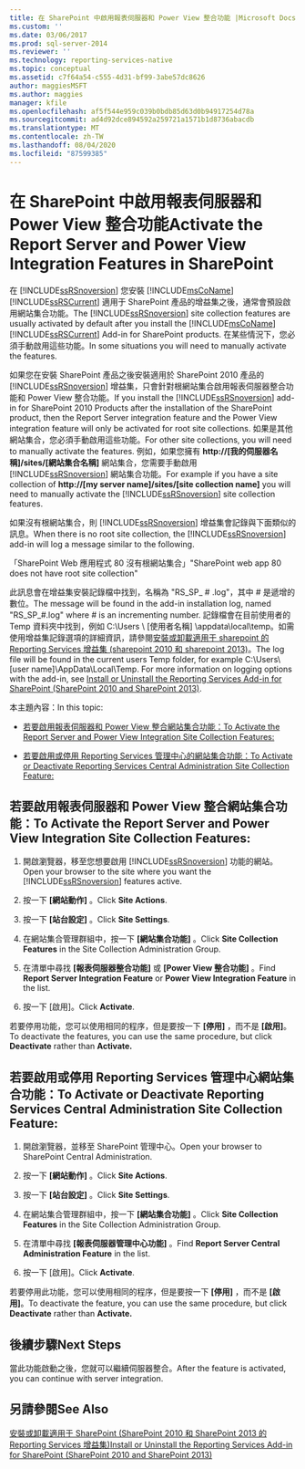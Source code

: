 ```yaml
---
title: 在 SharePoint 中啟用報表伺服器和 Power View 整合功能 |Microsoft Docs
ms.custom: ''
ms.date: 03/06/2017
ms.prod: sql-server-2014
ms.reviewer: ''
ms.technology: reporting-services-native
ms.topic: conceptual
ms.assetid: c7f64a54-c555-4d31-bf99-3abe57dc8626
author: maggiesMSFT
ms.author: maggies
manager: kfile
ms.openlocfilehash: af5f544e959c039b0bdb85d63d0b94917254d78a
ms.sourcegitcommit: ad4d92dce894592a259721a1571b1d8736abacdb
ms.translationtype: MT
ms.contentlocale: zh-TW
ms.lasthandoff: 08/04/2020
ms.locfileid: "87599385"
---
```

# <a name="activate-the-report-server-and-power-view-integration-features-in-sharepoint"></a><span data-ttu-id="adbc4-102">在 SharePoint 中啟用報表伺服器和 Power View 整合功能</span><span class="sxs-lookup"><span data-stu-id="adbc4-102">Activate the Report Server and Power View Integration Features in SharePoint</span></span>
  <span data-ttu-id="adbc4-103">在 [!INCLUDE[ssRSnoversion](../includes/ssrsnoversion-md.md)] 您安裝 [!INCLUDE[msCoName](../includes/msconame-md.md)] [!INCLUDE[ssRSCurrent](../includes/ssrscurrent-md.md)] 適用于 SharePoint 產品的增益集之後，通常會預設啟用網站集合功能。</span><span class="sxs-lookup"><span data-stu-id="adbc4-103">The [!INCLUDE[ssRSnoversion](../includes/ssrsnoversion-md.md)] site collection features are usually activated by default after you install the [!INCLUDE[msCoName](../includes/msconame-md.md)] [!INCLUDE[ssRSCurrent](../includes/ssrscurrent-md.md)] Add-in for SharePoint products.</span></span> <span data-ttu-id="adbc4-104">在某些情況下，您必須手動啟用這些功能。</span><span class="sxs-lookup"><span data-stu-id="adbc4-104">In some situations you will need to manually activate the features.</span></span>  
  
 <span data-ttu-id="adbc4-105">如果您在安裝 SharePoint 產品之後安裝適用於 SharePoint 2010 產品的 [!INCLUDE[ssRSnoversion](../includes/ssrsnoversion-md.md)] 增益集，只會針對根網站集合啟用報表伺服器整合功能和 Power View 整合功能。</span><span class="sxs-lookup"><span data-stu-id="adbc4-105">If you install the [!INCLUDE[ssRSnoversion](../includes/ssrsnoversion-md.md)] add-in for SharePoint 2010 Products after the installation of the SharePoint product, then the Report Server integration feature and the Power View integration feature will only be activated for root site collections.</span></span> <span data-ttu-id="adbc4-106">如果是其他網站集合，您必須手動啟用這些功能。</span><span class="sxs-lookup"><span data-stu-id="adbc4-106">For other site collections, you will need to manually activate the features.</span></span> <span data-ttu-id="adbc4-107">例如，如果您擁有 **http://[我的伺服器名稱]/sites/[網站集合名稱]** 網站集合，您需要手動啟用 [!INCLUDE[ssRSnoversion](../includes/ssrsnoversion-md.md)] 網站集合功能。</span><span class="sxs-lookup"><span data-stu-id="adbc4-107">For example if you have a site collection of **http://[my server name]/sites/[site collection name]** you will need to manually activate the [!INCLUDE[ssRSnoversion](../includes/ssrsnoversion-md.md)] site collection features.</span></span>  
  
 <span data-ttu-id="adbc4-108">如果沒有根網站集合，則 [!INCLUDE[ssRSnoversion](../includes/ssrsnoversion-md.md)] 增益集會記錄與下面類似的訊息。</span><span class="sxs-lookup"><span data-stu-id="adbc4-108">When there is no root site collection, the [!INCLUDE[ssRSnoversion](../includes/ssrsnoversion-md.md)] add-in will log a message similar to the following.</span></span>  
  
 <span data-ttu-id="adbc4-109">「SharePoint Web 應用程式 80 沒有根網站集合」</span><span class="sxs-lookup"><span data-stu-id="adbc4-109">"SharePoint web app 80 does not have root site collection"</span></span>  
  
 <span data-ttu-id="adbc4-110">此訊息會在增益集安裝記錄檔中找到，名稱為 "RS_SP_ # .log"，其中 # 是遞增的數位。</span><span class="sxs-lookup"><span data-stu-id="adbc4-110">The message will be found in the add-in installation log, named "RS_SP_#.log" where # is an incrementing number.</span></span> <span data-ttu-id="adbc4-111">記錄檔會在目前使用者的 Temp 資料夾中找到，例如 C:\Users \\ [使用者名稱] \appdata\local\temp。如需使用增益集記錄選項的詳細資訊，請參閱[安裝或卸載適用于 sharepoint 的 Reporting Services 增益集 &#40;sharepoint 2010 和 sharepoint 2013&#41;](install-windows/install-or-uninstall-the-reporting-services-add-in-for-sharepoint.md)。</span><span class="sxs-lookup"><span data-stu-id="adbc4-111">The log file will be found in the current users Temp folder, for example C:\Users\\[user name]\AppData\Local\Temp. For more information on logging options with the add-in, see [Install or Uninstall the Reporting Services Add-in for SharePoint &#40;SharePoint 2010 and SharePoint 2013&#41;](install-windows/install-or-uninstall-the-reporting-services-add-in-for-sharepoint.md).</span></span>  
  
 <span data-ttu-id="adbc4-112">本主題內容：</span><span class="sxs-lookup"><span data-stu-id="adbc4-112">In this topic:</span></span>  
  
-   [<span data-ttu-id="adbc4-113">若要啟用報表伺服器和 Power View 整合網站集合功能：</span><span class="sxs-lookup"><span data-stu-id="adbc4-113">To Activate the Report Server and Power View Integration Site Collection Features:</span></span>](#bkmk_features)  
  
-   [<span data-ttu-id="adbc4-114">若要啟用或停用 Reporting Services 管理中心的網站集合功能：</span><span class="sxs-lookup"><span data-stu-id="adbc4-114">To Activate or Deactivate Reporting Services Central Administration Site Collection Feature:</span></span>](#bkmk_centraladmin)  
  
##  <a name="to-activate-the-report-server-and-power-view-integration-site-collection-features"></a><a name="bkmk_features"></a><span data-ttu-id="adbc4-115">若要啟用報表伺服器和 Power View 整合網站集合功能：</span><span class="sxs-lookup"><span data-stu-id="adbc4-115">To Activate the Report Server and Power View Integration Site Collection Features:</span></span>  
  
1.  <span data-ttu-id="adbc4-116">開啟瀏覽器，移至您想要啟用 [!INCLUDE[ssRSnoversion](../includes/ssrsnoversion-md.md)] 功能的網站。</span><span class="sxs-lookup"><span data-stu-id="adbc4-116">Open your browser to the site where you want the [!INCLUDE[ssRSnoversion](../includes/ssrsnoversion-md.md)] features active.</span></span>  
  
2.  <span data-ttu-id="adbc4-117">按一下 **[網站動作]** 。</span><span class="sxs-lookup"><span data-stu-id="adbc4-117">Click **Site Actions**.</span></span>  
  
3.  <span data-ttu-id="adbc4-118">按一下 **[站台設定]** 。</span><span class="sxs-lookup"><span data-stu-id="adbc4-118">Click **Site Settings**.</span></span>  
  
4.  <span data-ttu-id="adbc4-119">在網站集合管理群組中，按一下 **[網站集合功能]** 。</span><span class="sxs-lookup"><span data-stu-id="adbc4-119">Click **Site Collection Features** in the Site Collection Administration Group.</span></span>  
  
5.  <span data-ttu-id="adbc4-120">在清單中尋找 **[報表伺服器整合功能]** 或 **[Power View 整合功能]** 。</span><span class="sxs-lookup"><span data-stu-id="adbc4-120">Find **Report Server Integration Feature** or **Power View Integration Feature** in the list.</span></span>  
  
6.  <span data-ttu-id="adbc4-121">按一下 [啟用]。</span><span class="sxs-lookup"><span data-stu-id="adbc4-121">Click **Activate**.</span></span>  
  
 <span data-ttu-id="adbc4-122">若要停用功能，您可以使用相同的程序，但是要按一下 **[停用]** ，而不是 **[啟用]**。</span><span class="sxs-lookup"><span data-stu-id="adbc4-122">To deactivate the features, you can use the same procedure, but click **Deactivate** rather than **Activate.**</span></span>  
  
##  <a name="to-activate-or-deactivate-reporting-services-central-administration-site-collection-feature"></a><a name="bkmk_centraladmin"></a><span data-ttu-id="adbc4-123">若要啟用或停用 Reporting Services 管理中心網站集合功能：</span><span class="sxs-lookup"><span data-stu-id="adbc4-123">To Activate or Deactivate Reporting Services Central Administration Site Collection Feature:</span></span>  
  
1.  <span data-ttu-id="adbc4-124">開啟瀏覽器，並移至 SharePoint 管理中心。</span><span class="sxs-lookup"><span data-stu-id="adbc4-124">Open your browser to SharePoint Central Administration.</span></span>  
  
2.  <span data-ttu-id="adbc4-125">按一下 **[網站動作]** 。</span><span class="sxs-lookup"><span data-stu-id="adbc4-125">Click **Site Actions**.</span></span>  
  
3.  <span data-ttu-id="adbc4-126">按一下 **[站台設定]** 。</span><span class="sxs-lookup"><span data-stu-id="adbc4-126">Click **Site Settings**.</span></span>  
  
4.  <span data-ttu-id="adbc4-127">在網站集合管理群組中，按一下 **[網站集合功能]** 。</span><span class="sxs-lookup"><span data-stu-id="adbc4-127">Click **Site Collection Features** in the Site Collection Administration Group.</span></span>  
  
5.  <span data-ttu-id="adbc4-128">在清單中尋找 **[報表伺服器管理中心功能]** 。</span><span class="sxs-lookup"><span data-stu-id="adbc4-128">Find **Report Server Central Administration Feature** in the list.</span></span>  
  
6.  <span data-ttu-id="adbc4-129">按一下 [啟用]。</span><span class="sxs-lookup"><span data-stu-id="adbc4-129">Click **Activate**.</span></span>  
  
 <span data-ttu-id="adbc4-130">若要停用此功能，您可以使用相同的程序，但是要按一下 **[停用]** ，而不是 **[啟用]**。</span><span class="sxs-lookup"><span data-stu-id="adbc4-130">To deactivate the feature, you can use the same procedure, but click **Deactivate** rather than **Activate.**</span></span>  
  
## <a name="next-steps"></a><span data-ttu-id="adbc4-131">後續步驟</span><span class="sxs-lookup"><span data-stu-id="adbc4-131">Next Steps</span></span>  
 <span data-ttu-id="adbc4-132">當此功能啟動之後，您就可以繼續伺服器整合。</span><span class="sxs-lookup"><span data-stu-id="adbc4-132">After the feature is activated, you can continue with server integration.</span></span>  
  
## <a name="see-also"></a><span data-ttu-id="adbc4-133">另請參閱</span><span class="sxs-lookup"><span data-stu-id="adbc4-133">See Also</span></span>  
 [<span data-ttu-id="adbc4-134">安裝或卸載適用于 SharePoint &#40;SharePoint 2010 和 SharePoint 2013 的 Reporting Services 增益集&#41;</span><span class="sxs-lookup"><span data-stu-id="adbc4-134">Install or Uninstall the Reporting Services Add-in for SharePoint &#40;SharePoint 2010 and SharePoint 2013&#41;</span></span>](install-windows/install-or-uninstall-the-reporting-services-add-in-for-sharepoint.md)  
  
  
